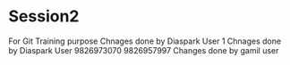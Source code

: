 # Session2
For Git Training purpose
Chnages done by Diaspark User 1
Chnages done by Diaspark User 9826973070 9826957997
Changes done by gamil user

